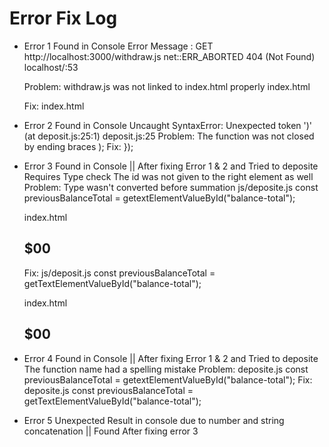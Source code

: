 # Error Fix Log

- Error 1
  Found in Console 
  Error Message : GET http://localhost:3000/withdraw.js net::ERR_ABORTED 404 (Not Found)   localhost/:53 

  Problem: withdraw.js was not linked to index.html properly
	index.html
    <script src="withdraw.js"></script>
  Fix: 
	index.html
    <script src="js/withdraw.js"></script>

- Error 2
  Found in Console
  Uncaught SyntaxError: Unexpected token ')' (at deposit.js:25:1)  deposit.js:25
  Problem: The function was not closed by ending braces
  );
  Fix:
  });

- Error 3
  Found in Console || After fixing Error 1 & 2 and Tried to deposite
  Requires Type check
  The id was not given to the right element as well
  Problem: Type wasn't converted before summation
	js/deposite.js
    const previousBalanceTotal = getextElementValueById("balance-total"); 

	index.html
	<h2 id="deposit-total" class="text-5xl font-medium">
	  $<span>00</span>
	</h2>

  Fix:
	js/deposit.js
    const previousBalanceTotal = getTextElementValueById("balance-total");

	index.html
	<h2 class="text-5xl font-medium">
	  $<span id="deposit-total">00</span>
	</h2>

- Error 4
	 Found in Console || After fixing Error 1 & 2 and Tried to deposite
	 The function name had a spelling mistake
	 Problem: 
	 deposite.js
	 const previousBalanceTotal = getextElementValueById("balance-total");
	 Fix:
	 deposite.js
	 const previousBalanceTotal = getTextElementValueById("balance-total");

- Error 5
  Unexpected Result in console
  due to number and string concatenation || Found After fixing error 3
